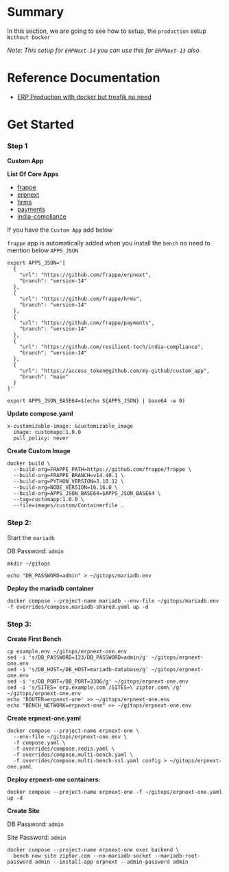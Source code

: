 # Summary
In this section, we are going to see how to setup,  the `production` setup `Without Docker`

*Note: This setup for `ERPNext-14` you can use this for `ERPNext-13` also*

# Reference Documentation
* [ERP Production with docker but treafik no need](https://discuss.frappe.io/t/erp-production-with-docker-but-treafik-no-need/106371/1)

# Get Started
### Step 1
**Custom App**

**List Of Core Apps**

* [frappe](https://github.com/frappe/frappe/tree/version-14)
* [erpnext](https://github.com/frappe/erpnext/tree/version-14)
* [hrms](https://github.com/frappe/hrms/tree/version-14)
* [payments](https://github.com/frappe/payments/tree/version-14)
* [india-compliance](https://github.com/resilient-tech/india-compliance/tree/version-14)

If you have the `Custom App` add below

`frappe` app is automatically added when you install the `bench` no need to mention below `APPS_JSON`

```
export APPS_JSON='[
  {
    "url": "https://github.com/frappe/erpnext",
    "branch": "version-14"
  },
  {
    "url": "https://github.com/frappe/hrms",
    "branch": "version-14"
  },
  {
    "url": "https://github.com/frappe/payments",
    "branch": "version-14"
  },
  {
    "url": "https://github.com/resilient-tech/india-compliance",
    "branch": "version-14"
  },
  {
    "url": "https://access_token@github.com/my-github/custom_app",
    "branch": "main"
  }
]'
```

```
export APPS_JSON_BASE64=$(echo ${APPS_JSON} | base64 -w 0)
```

**Update compose.yaml**
```
x-customizable-image: &customizable_image
  image: customapp:1.0.0
  pull_policy: never
```
**Create Custom Image**
```
docker build \
  --build-arg=FRAPPE_PATH=https://github.com/frappe/frappe \
  --build-arg=FRAPPE_BRANCH=v14.40.1 \
  --build-arg=PYTHON_VERSION=3.10.12 \
  --build-arg=NODE_VERSION=16.16.0 \
  --build-arg=APPS_JSON_BASE64=$APPS_JSON_BASE64 \
  --tag=customapp:1.0.0 \
  --file=images/custom/Containerfile .
```


### Step 2:
Start the `mariadb`

DB Password: `admin`
```
mkdir ~/gitops
```

```
echo "DB_PASSWORD=admin" > ~/gitops/mariadb.env
```

**Deploy the mariadb container**
```
docker compose --project-name mariadb --env-file ~/gitops/mariadb.env -f overrides/compose.mariadb-shared.yaml up -d
```

### Step 3:
**Create First Bench**

```
cp example.env ~/gitops/erpnext-one.env
sed -i 's/DB_PASSWORD=123/DB_PASSWORD=admin/g' ~/gitops/erpnext-one.env
sed -i 's/DB_HOST=/DB_HOST=mariadb-database/g' ~/gitops/erpnext-one.env
sed -i 's/DB_PORT=/DB_PORT=3306/g' ~/gitops/erpnext-one.env
sed -i 's/SITES=`erp.example.com`/SITES=\`ziptor.com\`/g' ~/gitops/erpnext-one.env
echo 'ROUTER=erpnext-one' >> ~/gitops/erpnext-one.env
echo "BENCH_NETWORK=erpnext-one" >> ~/gitops/erpnext-one.env
```
**Create erpnext-one.yaml**
```
docker compose --project-name erpnext-one \
  --env-file ~/gitops/erpnext-one.env \
  -f compose.yaml \
  -f overrides/compose.redis.yaml \
  -f overrides/compose.multi-bench.yaml \
  -f overrides/compose.multi-bench-ssl.yaml config > ~/gitops/erpnext-one.yaml
```

**Deploy erpnext-one containers:**
```
docker compose --project-name erpnext-one -f ~/gitops/erpnext-one.yaml up -d
```

**Create Site**

DB Password: `admin`

Site Password: `admin`

```
docker compose --project-name erpnext-one exec backend \
  bench new-site ziptor.com --no-mariadb-socket --mariadb-root-password admin --install-app erpnext --admin-password admin
```
